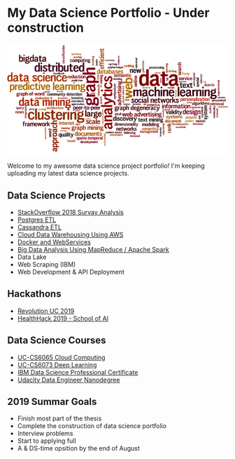 # My Data Science Portfolio - Under construction

![pic](https://github.com/JuntaoDong/DataSciencePortfolio/blob/master/data-science.png)

Welcome to my awesome data science project portfolio! I'm keeping uploading my latest data science projects.

## Data Science Projects

+ [StackOverflow 2018 Survay Analysis](https://github.com/JuntaoDong/DataSciencePortfolio/tree/master/StackOverflow%202018%20Survey)
+ [Postgres ETL](https://github.com/JuntaoDong/DataSciencePortfolio/tree/master/Udacity%20Data%20Engineer%20Nanodegree/Project%20-%20Data%20Modeling%20with%20Postgres)
+ [Cassandra ETL](https://github.com/JuntaoDong/DataSciencePortfolio/tree/master/Udacity%20Data%20Engineer%20Nanodegree/Project%20-%20Data%20Modeling%20with%20Cassandra)
+ [Cloud Data Warehousing Using AWS](https://github.com/JuntaoDong/DataSciencePortfolio/tree/master/Udacity%20Data%20Engineer%20Nanodegree/Project%20-%20Data%20Warehouse)
+ [Docker and WebServices](https://github.com/JuntaoDong/DataSciencePortfolio/tree/master/Cloud%20Computing/Project1)
+ [Big Data Analysis Using MapReduce / Apache Spark](https://github.com/JuntaoDong/DataSciencePortfolio/tree/master/Cloud%20Computing/Project2)
+ Data Lake
+ Web Scraping (IBM)
+ Web Development & API Deployment

## Hackathons

+ [Revolution UC 2019](https://github.com/JuntaoDong/RevolutionUC_2019)
+ [HealthHack 2019 - School of AI](https://github.com/JuntaoDong/HealthHack2019)

## Data Science Courses

+ [UC-CS6065 Cloud Computing](https://github.com/JuntaoDong/DataSciencePortfolio/tree/master/Cloud%20Computing)
+ [UC-CS6073 Deep Learning](https://github.com/JuntaoDong/Deep_Learning_Assignments)
+ [IBM Data Science Professional Certificate](https://github.com/JuntaoDong/DataSciencePortfolio/tree/master/IBM%20Data%20Science%20Professional%20Certificate)
+ [Udacity Data Engineer Nanodegree](https://github.com/JuntaoDong/DataSciencePortfolio/tree/master/Udacity%20Data%20Engineer%20Nanodegree)

## 2019 Summar Goals

+ Finish most part of the thesis
+ Complete the construction of data science portfolio
+ Interview problems
+ Start to applying full
+ A & DS-time opsition by the end of August